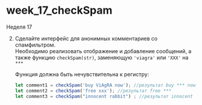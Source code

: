 # week_17_checkSpam
Неделя 17

2. Сделайте интерфейс для анонимных комментариев со спамфильтром.    
    Необходимо реализовать отображение и добавление сообщений, а также функцию `checkSpam(str)`, заменяющую `'viagra'` или `'XXX'` на `***`
    
    Функция должна быть нечувствительна к регистру:
    
    ```jsx
    let comment1 = checkSpam('buy ViAgRA now'); //результат buy *** now
    let comment2 = checkSpam('free xxx'); //результат free ***
    let comment3 = checkSpam("innocent rabbit") ; //результат innocent rabbit
    ```
